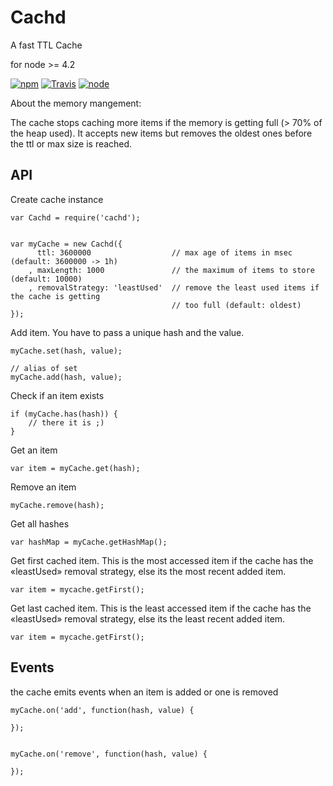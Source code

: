# Cachd

A fast TTL Cache

for node >= 4.2


[![npm](https://img.shields.io/npm/dm/cachd.svg?style=flat-square)](https://www.npmjs.com/package/cachd)
[![Travis](https://img.shields.io/travis/eventEmitter/cachd.svg?style=flat-square)](https://travis-ci.org/eventEmitter/cachd)
[![node](https://img.shields.io/node/v/cachd.svg?style=flat-square)](https://nodejs.org/)

About the memory mangement:

The cache stops caching more items if the memory is getting full (> 70% of the heap used). It accepts
new items but removes the oldest ones before the ttl or max size is reached.


## API

Create cache instance

    var Cachd = require('cachd');


    var myCache = new Cachd({
          ttl: 3600000                  // max age of items in msec (default: 3600000 -> 1h)
        , maxLength: 1000               // the maximum of items to store (default: 10000)
        , removalStrategy: 'leastUsed'  // remove the least used items if the cache is getting
                                        // too full (default: oldest)
    });



Add item. You have to pass a unique hash and the value.


    myCache.set(hash, value);

    // alias of set
    myCache.add(hash, value);



Check if an item exists


    if (myCache.has(hash)) {
        // there it is ;)
    }


Get an item


    var item = myCache.get(hash);


Remove an item


    myCache.remove(hash);



Get all hashes

    var hashMap = myCache.getHashMap();


Get first cached item. This is the most accessed item if the cache has the
«leastUsed» removal strategy, else its the most recent added item.

    var item = mycache.getFirst();


Get last cached item. This is the least accessed item if the cache has the
«leastUsed» removal strategy, else its the least recent added item.

    var item = mycache.getFirst();


## Events


the cache emits events when an item is added or one is removed

    myCache.on('add', function(hash, value) {

    });


    myCache.on('remove', function(hash, value) {

    });
